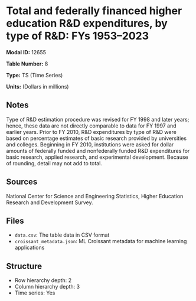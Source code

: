 # Total and federally financed higher education R&D expenditures, by type of R&D: FYs 1953&#8211;2023

**Modal ID:** 12655

**Table Number:** 8

**Type:** TS (Time Series)

**Units:** (Dollars in millions)

## Notes

Type of R&D estimation procedure was revised for FY 1998 and later years; hence, these data are not directly comparable to data for FY 1997 and earlier years. Prior to FY 2010, R&D expenditures by type of R&D were based on percentage estimates of basic research provided by universities and colleges. Beginning in FY 2010, institutions were asked for dollar amounts of federally funded and nonfederally funded R&D expenditures for basic research, applied research, and experimental development. Because of rounding, detail may not add to total.

## Sources

National Center for Science and Engineering Statistics, Higher Education Research and Development Survey.

## Files

- `data.csv`: The table data in CSV format
- `croissant_metadata.json`: ML Croissant metadata for machine learning applications

## Structure

- Row hierarchy depth: 2
- Column hierarchy depth: 3
- Time series: Yes
